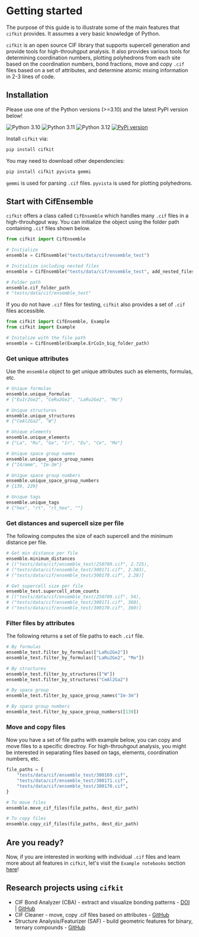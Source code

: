 # Getting started

The purpose of this guide is to illustrate some of the main features that
`cifkit` provides. It assumes a very basic knowledge of Python.

`cifkit` is an open source CIF library that supports supercell generation and
provide tools for high-throuhgput analysis. It also provides various tools for
determining coordination numbers, plotting polyhedrons from each site based on
the coordination numbers, bond fractions, move and copy `.cif` files based on a
set of attributes, and determine atomic mixing information in 2-3 lines of code.

## Installation

Please use one of the Python versions (>=3.10) and the latest PyPI version below!

![Python 3.10](https://img.shields.io/badge/python-3.10-blue.svg)
![Python 3.11](https://img.shields.io/badge/python-3.11-blue.svg)
![Python 3.12](https://img.shields.io/badge/python-3.12-blue.svg)
[![PyPi version](https://img.shields.io/pypi/v/cifkit.svg)](https://pypi.python.org/pypi/cifkit)


Install `cifkit` via:

```bash
pip install cifkit
```

You may need to download other dependencies:

```bash
pip install cifkit pyvista gemmi
```

`gemmi` is used for parsing `.cif` files. `pyvista` is used for plotting
polyhedrons.

## Start with CifEnsemble

`cifkit` offers a class called `CifEnsemble` which handles many `.cif` files in
a high-throuhgput way. You can initialize the object using the folder path
containing `.cif` files shown below.

```python
from cifkit import CifEnsemble

# Initialize
ensemble = CifEnsemble("tests/data/cif/ensemble_test")

# Initialize including nested files
ensemble = CifEnsemble("tests/data/cif/ensemble_test", add_nested_files=True)

# Folder path
ensemble.cif_folder_path
# "tests/data/cif/ensemble_test"

```

If you do not have `.cif` files for testing, `cifkit` also provides a set of
`.cif` files accessible.

```python
from cifkit import CifEnsemble, Example
from cifkit import Example

# Initalize with the file path
ensemble = CifEnsemble(Example.ErCoIn_big_folder_path)
```

### Get unique attributes

Use the `ensemble` object to get unique attributes such as elements, formulas,
etc.

```python
# Unique formulas
ensemble.unique_formulas
# {"EuIr2Ge2", "CeRu2Ge2", "LaRu2Ge2", "Mo"}

# Unique structures
ensemble.unique_structures
# {"CeAl2Ga2", "W"}

# Unique elements
ensemble.unique_elements
# {"La", "Ru", "Ge", "Ir", "Eu", "Ce", "Mo"}

# Unique space group names
ensemble.unique_space_group_names
# {"I4/mmm", "Im-3m"}

# Unique space group numbers
ensemble.unique_space_group_numbers
# {139, 229}

# Unique tags
ensemble.unique_tags
# {"hex", "rt", "rt_hex", ""}
```

### Get distances and supercell size per file

The following computes the size of each supercell and the minimum distance per
file.

```python
# Get min distance per file
ensemble.minimum_distances
# [("tests/data/cif/ensemble_test/250709.cif", 2.725),
# ("tests/data/cif/ensemble_test/300171.cif", 2.383),
# ("tests/data/cif/ensemble_test/300170.cif", 2.28)]

# Get supercell size per file
ensemble_test.supercell_atom_counts
# [("tests/data/cif/ensemble_test/250709.cif", 54),
# ("tests/data/cif/ensemble_test/300171.cif", 360),
# ("tests/data/cif/ensemble_test/300170.cif", 360)]
```

### Filter files by attributes

The following returns a set of file paths to each `.cif` file.

```python
# By formulas
ensemble_test.filter_by_formulas(["LaRu2Ge2"])
ensemble_test.filter_by_formulas(["LaRu2Ge2", "Mo"])

# By structures
ensemble_test.filter_by_structures(["W"])
ensemble_test.filter_by_structures("CeAl2Ga2")

# By space group
ensemble_test.filter_by_space_group_names("Im-3m")

# By space group numbers
ensemble_test.filter_by_space_group_numbers([139])
```

### Move and copy files

Now you have a set of file paths with example below, you can copy and move files
to a specific directroy. For high-throuhgout analysis, you might be interested
in separating files based on tags, elements, coordination numbers, etc.

```python
file_paths = {
    "tests/data/cif/ensemble_test/300169.cif",
    "tests/data/cif/ensemble_test/300171.cif",
    "tests/data/cif/ensemble_test/300170.cif",
}

# To move files
ensemble.move_cif_files(file_paths, dest_dir_path)

# To copy files
ensemble.copy_cif_files(file_paths, dest_dir_path)
```

## Are you ready?

Now, if you are interested in working with individual `.cif` files and learn
more about all features in `cifkit`, let's visit the `Example notebooks` section
[here](https://bobleesj.github.io/cifkit/notebooks/00_Intro/)!

## Research projects using `cifkit`

- CIF Bond Analyzer (CBA) - extract and visualize bonding patterns -
  [DOI](https://doi.org/10.1016/j.jallcom.2023.173241) |
  [GitHub](https://github.com/bobleesj/cif-bond-analyzer)
- CIF Cleaner - move, copy .cif files based on attributes -
  [GitHub](https://github.com/bobleesj/cif-cleaner)
- Structure Analysis/Featurizer (SAF) - build geometric features for binary,
  ternary compounds -
  [GitHub](https://github.com/bobleesj/structure-analyzer-featurizer)
